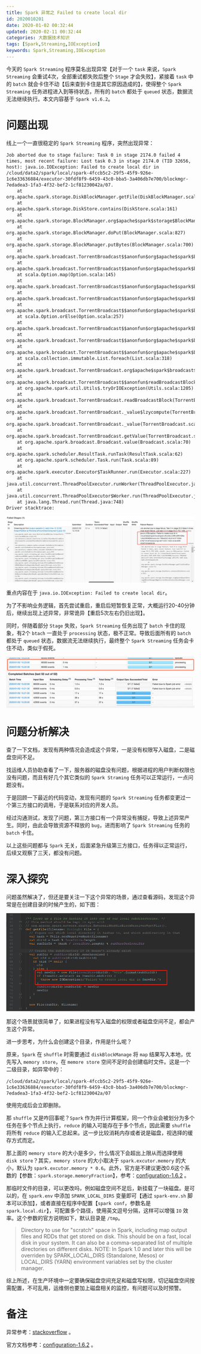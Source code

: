 ```yaml
---
title: Spark 异常之 Failed to create local dir
id: 2020010201
date: 2020-01-02 00:32:44
updated: 2020-02-11 00:32:44
categories: 大数据技术知识
tags: [Spark,Streaming,IOException]
keywords: Spark,Streaming,IOException
---
```



今天的 `Spark Streaming` 程序莫名出现异常【对于一个 `task` 来说，`Spark Streaming` 会重试4次，全部重试都失败后整个 `Stage` 才会失败】，紧接着 `task` 中的 `batch` 就会卡住不动【后来查到卡住是其它原因造成的】，使得整个 `Spark Streaming` 任务进程进入到等待状态，所有的 `batch` 都处于 `queued` 状态，数据流无法继续执行。本文内容基于 `Spark v1.6.2`。


<!-- more -->


# 问题出现


线上一个一直很稳定的 `Spark Streaming` 程序，突然出现异常：

```
Job aborted due to stage failure: Task 0 in stage 2174.0 failed 4 times, most recent failure: Lost task 0.3 in stage 2174.0 (TID 32656, host): java.io.IOException: Failed to create local dir in /cloud/data2/spark/local/spark-4fccb5c2-29f5-45f9-926e-1c6e33636884/executor-30fdf8f9-6459-43c0-bba5-3a406db7e700/blockmgr-7edadea3-1fa3-4f32-bef2-1cf81230042a/07.
	at org.apache.spark.storage.DiskBlockManager.getFile(DiskBlockManager.scala:73)
	at org.apache.spark.storage.DiskStore.contains(DiskStore.scala:161)
	at org.apache.spark.storage.BlockManager.org$apache$spark$storage$BlockManager$$getCurrentBlockStatus(BlockManager.scala:398)
	at org.apache.spark.storage.BlockManager.doPut(BlockManager.scala:827)
	at org.apache.spark.storage.BlockManager.putBytes(BlockManager.scala:700)
	at org.apache.spark.broadcast.TorrentBroadcast$$anonfun$org$apache$spark$broadcast$TorrentBroadcast$$readBlocks$1$$anonfun$org$apache$spark$broadcast$TorrentBroadcast$$anonfun$$getRemote$1$1.apply(TorrentBroadcast.scala:130)
	at org.apache.spark.broadcast.TorrentBroadcast$$anonfun$org$apache$spark$broadcast$TorrentBroadcast$$readBlocks$1$$anonfun$org$apache$spark$broadcast$TorrentBroadcast$$anonfun$$getRemote$1$1.apply(TorrentBroadcast.scala:127)
	at scala.Option.map(Option.scala:145)
	at org.apache.spark.broadcast.TorrentBroadcast$$anonfun$org$apache$spark$broadcast$TorrentBroadcast$$readBlocks$1.org$apache$spark$broadcast$TorrentBroadcast$$anonfun$$getRemote$1(TorrentBroadcast.scala:127)
	at org.apache.spark.broadcast.TorrentBroadcast$$anonfun$org$apache$spark$broadcast$TorrentBroadcast$$readBlocks$1$$anonfun$1.apply(TorrentBroadcast.scala:137)
	at org.apache.spark.broadcast.TorrentBroadcast$$anonfun$org$apache$spark$broadcast$TorrentBroadcast$$readBlocks$1$$anonfun$1.apply(TorrentBroadcast.scala:137)
	at scala.Option.orElse(Option.scala:257)
	at org.apache.spark.broadcast.TorrentBroadcast$$anonfun$org$apache$spark$broadcast$TorrentBroadcast$$readBlocks$1.apply$mcVI$sp(TorrentBroadcast.scala:137)
	at org.apache.spark.broadcast.TorrentBroadcast$$anonfun$org$apache$spark$broadcast$TorrentBroadcast$$readBlocks$1.apply(TorrentBroadcast.scala:120)
	at org.apache.spark.broadcast.TorrentBroadcast$$anonfun$org$apache$spark$broadcast$TorrentBroadcast$$readBlocks$1.apply(TorrentBroadcast.scala:120)
	at scala.collection.immutable.List.foreach(List.scala:318)
	at org.apache.spark.broadcast.TorrentBroadcast.org$apache$spark$broadcast$TorrentBroadcast$$readBlocks(TorrentBroadcast.scala:120)
	at org.apache.spark.broadcast.TorrentBroadcast$$anonfun$readBroadcastBlock$1.apply(TorrentBroadcast.scala:175)
	at org.apache.spark.util.Utils$.tryOrIOException(Utils.scala:1205)
	at org.apache.spark.broadcast.TorrentBroadcast.readBroadcastBlock(TorrentBroadcast.scala:165)
	at org.apache.spark.broadcast.TorrentBroadcast._value$lzycompute(TorrentBroadcast.scala:64)
	at org.apache.spark.broadcast.TorrentBroadcast._value(TorrentBroadcast.scala:64)
	at org.apache.spark.broadcast.TorrentBroadcast.getValue(TorrentBroadcast.scala:88)
	at org.apache.spark.broadcast.Broadcast.value(Broadcast.scala:70)
	at org.apache.spark.scheduler.ResultTask.runTask(ResultTask.scala:62)
	at org.apache.spark.scheduler.Task.run(Task.scala:89)
	at org.apache.spark.executor.Executor$TaskRunner.run(Executor.scala:227)
	at java.util.concurrent.ThreadPoolExecutor.runWorker(ThreadPoolExecutor.java:1149)
	at java.util.concurrent.ThreadPoolExecutor$Worker.run(ThreadPoolExecutor.java:624)
	at java.lang.Thread.run(Thread.java:748)
Driver stacktrace:
```

![异常信息](https://raw.githubusercontent.com/iplaypi/img-playpi/master/img/2020/20200211004947.png "异常信息")

重点内容在于 `java.io.IOException: Failed to create local dir`。

为了不影响业务逻辑，首先尝试重启，重启后短暂恢复正常，大概运行20-40分钟后，继续出现上述异常，非常诡异【重启5次左右仍旧出现】。

同时，伴随着部分 `Stage` 失败，`Spark Streaming` 任务出现了 `batch` 卡住的现象，有2个 `btach` 一直处于 `processing` 状态，极不正常。导致后面所有的 `batch` 都处于 `queued` 状态，数据流无法继续执行，最终整个 `Spark Streaming` 任务会卡住不动，类似于假死。

![batch 卡住](https://raw.githubusercontent.com/iplaypi/img-playpi/master/img/2020/20200211010335.png "batch 卡住")


# 问题分析解决


查了一下文档，发现有两种情况会造成这个异常，一是没有权限写入磁盘，二是磁盘空间不足。

找运维人员协助查看了一下，服务器的磁盘没有问题，根据进程的用户判断权限也没有问题，而且有好几个其它类似的 `Spark Straming` 任务可以正常运行，一点问题没有。

于是回顾一下最近的代码变动，发现有问题的 `Spark Streaming` 任务都变更过一个第三方接口的调用，于是联系对应的开发人员。

经过沟通测试，发现了问题，第三方接口有一个异常没有捕捉，导致上述异常产生。同时，由此会导致资源不释放的 `bug`，进而影响了 `Spark Streaming` 任务的 `batch` 卡住。

以上这些问题都与 `Spark` 无关，后面紧急升级第三方接口，任务得以正常运行，后续又观察了三天，都没有问题。


# 深入探究


问题虽然解决了，但还是要关注一下这个异常的场景，通过查看源码，发现这个异常是在创建目录的时候产生的，如下图：

![查看源码](https://raw.githubusercontent.com/iplaypi/img-playpi/master/img/2020/20200211011126.png "查看源码")

那这个场景就很简单了，如果进程没有写入磁盘的权限或者磁盘空间不足，都会产生这个异常。

进一步思考，为什么会创建这个目录，作用是什么呢？

原来，`Spark` 在 `shuffle` 时需要通过 `diskBlockManage` 将 `map` 结果写入本地，优先写入 `memory store`，在 `memore store` 空间不足时会创建临时文件。这是一个二级目录，如异常中的：

```
/cloud/data2/spark/local/spark-4fccb5c2-29f5-45f9-926e-1c6e33636884/executor-30fdf8f9-6459-43c0-bba5-3a406db7e700/blockmgr-7edadea3-1fa3-4f32-bef2-1cf81230042a/07
```

使用完成后会立即删除。

那 `shuffle` 又是咋回事呢？`Spark` 作为并行计算框架，同一个作业会被划分为多个任务在多个节点上执行，`reduce` 的输入可能存在于多个节点，因此需要 `shuffle` 将所有 `reduce` 的输入汇总起来。这一步比较消耗内存或者说是磁盘，视选择的缓存方式而定。

那上面的 `memory store` 的大小是多少，什么情况下会超出上限从而选择使用 `disk store`？其实，`memory store` 的大小取决于 `spark.excutor.memory` 的大小，默认为 `spark.excutor.memory * 0.6`。此外，官方是不建议更改0.6这个系数的【参数：`spark.storage.memoryFraction`】，参考：[configuration-1.6.2](https://spark.apache.org/docs/1.6.2/configuration.html) 。

那临时文件的目录，可以更改吗，例如磁盘空间不足后，新挂载了一块磁盘。是可以的，在 `spark.env` 中添加 `SPARK_LOCAL_DIRS` 变量即可【通过 `spark-env.sh` 脚本可以添加】，或者直接在程序中配置【`spark conf`，参数名是 `spark.local.dir`】，可配置多个路径，使用英文逗号分隔，这样可以增强 `IO` 效率。这个参数的官方说明如下，默认目录是 `/tmp`。

>Directory to use for "scratch" space in Spark, including map output files and RDDs that get stored on disk. This should be on a fast, local disk in your system. It can also be a comma-separated list of multiple directories on different disks. NOTE: In Spark 1.0 and later this will be overriden by SPARK_LOCAL_DIRS (Standalone, Mesos) or LOCAL_DIRS (YARN) environment variables set by the cluster manager.

综上所述，在生产环境中一定要确保磁盘空间充足和磁盘写权限，切记磁盘空间按需配置，不可乱用，运维侧也要加上磁盘相关的监控，有问题可以及时预警。


# 备注


异常参考：[stackoverflow](https://stackoverflow.com/questions/41238121/spark-java-ioexception-failed-to-create-local-dir-in-tmp-blockmgr) 。

官方文档参考：[configuration-1.6.2](https://spark.apache.org/docs/1.6.2/configuration.html) 。

